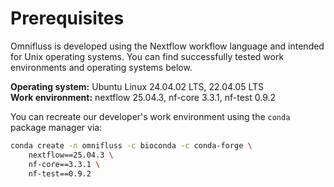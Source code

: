 <a id="prerequisites_main"></a>
# Prerequisites

Omnifluss is developed using the Nextflow workflow language and intended for Unix operating systems.
You can find successfully tested work environments and operating systems below.

**Operating system:** Ubuntu Linux 24.04.02 LTS, 22.04.05 LTS <br>
**Work environment:** nextflow 25.04.3, nf-core 3.3.1, nf-test 0.9.2

You can recreate our developer's work environment using the `conda` package manager via:
```bash
conda create -n omnifluss -c bioconda -c conda-forge \
    nextflow==25.04.3 \
    nf-core==3.3.1 \
    nf-test==0.9.2
```